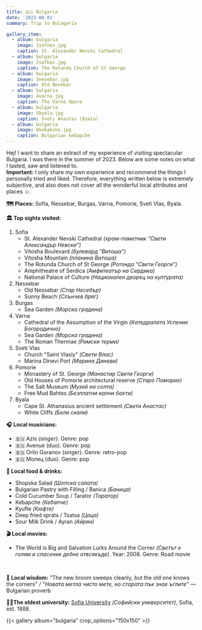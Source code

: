 ```yaml
---
title: 🇧🇬 Bulgaria 
date: '2023-08-01'
summary: Trip to Bulagaria

gallery_item:
  - album: bulgaria
    image: 1sofnex.jpg
    caption: St. Alexander Nevski Cathedral
  - album: bulgaria
    image: 2sofbas.jpg
    caption: The Rotunda Church of St George
  - album: bulgaria
    image: 3nesebar.jpg
    caption: Old Nesebar
  - album: bulgaria
    image: 4varna.jpg
    caption: The Varna Opera
  - album: bulgaria
    image: 5byala.jpg
    caption: Sveti Anastas (Byala)
  - album: bulgaria
    image: 6kebabche.jpg
    caption: Bulgarian kebapche
---
```

Hej! I want to share an extract of my experience of visiting spectacular Bulgaria. I was there in the summer of 2023. Below are some notes on what I tasted, saw and listened to.<br>
<b>Important:</b> I only share my own experience and recommend the things I personally tried and liked. Therefore, everything written below is extremely subjective, and also does not cover all the wonderful local attributes and places ☺️.

<b>🗺 Places:</b> Sofia, Nessebar, Burgas, Varna, Pomorie, Sveti Vlas, Byala.<br>

<b>🏛 Top sights visited: </b>
1. Sofia
    - St. Alexander Nevski Cathedral <i>(xрам-паметник "Свети Александър Невски")</i>
    - Vitosha Boulevard <i>(булевард "Витоша")</i>
    - Vitosha Mountain <i>(планина Витоша)</i>
    - The Rotunda Church of St George <i>(Ротонда "Свети Георги")</i>
    - Amphitheatre of Serdica <i>(Амфитеатър на Сердика)</i>
    - National Palace of Culture <i>(Национален дворец на културата)</i>
2. Nessebar
    - Old Nessebar <i>(Стар Несебър)</i>
    - Sunny Beach <i>(Слънчев бряг)</i>
3. Burgas
    - Sea Garden <i>(Морска градина)</i>
4. Varna
    - Cathedral of the Assumption of the Virgin <i>(Катедралата Успение Богородично)</i>
    - Sea Garden <i>(Морска градина)</i>
    - The Roman Thermae <i>(Римски терми)</i>
5. Sveti Vlas
    - Church "Saint Vlasiy" <i>(Свети Влас)</i>
    - Marina Dinevi Port <i>(Марина Диневи)</i>
6. Pomorie
    - Monastery of St. George <i>(Манастир Свети Георги)</i>
    - Old Houses of Pomorie architectural reserve <i>(Старо Поморие)</i>
    - The Salt Museum <i>(Музей на солта)</i>
    - Free Mud Bahtes <i>(Безплатни кални бахти)</i>
7. Byala
    - Cape St. Athanasius ancient settlement <i>(Свети Анастас)</i>
    - White Cliffs <i>(Бели скали)</i>
   

<b>🎧 Local musicians: </b>
- 🇧🇬 Azis <i>(singer)</i>. Genre: pop
- 🇧🇬 Avenue (duo). Genre: pop
- 🇧🇬 Orlin Goranov (singer). Genre: retro-pop
- 🇧🇬 Молец (duo). Genre: pop


<b>🥘 Local food & drinks: </b>
- Shopska Salad <i>(Шопска салата)</i>
- Bulgarian Pastry with Filling / Banica <i>(Баница)</i>
- Cold Cucumber Soup / Tarator <i>(Таратор)</i>
- Kebapche <i>(Кебапче)</i>
- Kyufte <i>(Кюфте)</i>
- Deep fried sprats / Tsatsa <i>(Цаца)</i>
- Sour Milk Drink / Ayran <i>(Айрян)</i>

<b>🎬 Local movies:</b>
- The World is Big and Salvation Lurks Around the Corner <i>(Светът е голям и спасение дебне отвсякъде)</i>. Year: 2008. Genre: Road movie
<br>

<b>🦉 Local wisdom:</b> "The new broom sweeps cleanly, but the old one knows the corners" / "<i>Новата метла чисто мете, но старата пък знае ъглите</i>" — Bulgarian proverb

<b>👨‍🎓The oldest university:</b> <a href = "https://uni-sofia.bg/index.php/eng" target="_blank">Sofia University</a> <i>(Софийски университет)</i>, Sofia, est. 1888.  

{{< gallery album="bulgaria" crop_options="150x150" >}}
   

